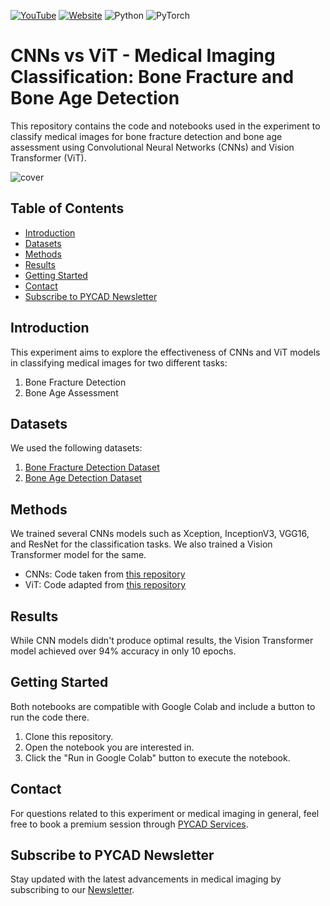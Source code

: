 [![YouTube](https://img.shields.io/badge/YouTube-%23FF0000.svg?style=for-the-badge&logo=YouTube&logoColor=white)](https://youtu.be/2i3g52ZGsZI) [![Website](https://img.shields.io/badge/WEBSITE-FFC800.svg?style=for-the-badge&logo=<badge>&logoColor=white)](https://pycad.co/cnns-or-vit-for-medical-imaging/) ![Python](https://img.shields.io/badge/python-3670A0?style=for-the-badge&logo=python&logoColor=ffdd54) ![PyTorch](https://img.shields.io/badge/PyTorch-%23EE4C2C.svg?style=for-the-badge&logo=PyTorch&logoColor=white)

# CNNs vs ViT - Medical Imaging Classification: Bone Fracture and Bone Age Detection

This repository contains the code and notebooks used in the experiment to classify medical images for bone fracture detection and bone age assessment using Convolutional Neural Networks (CNNs) and Vision Transformer (ViT).

![cover](https://github.com/amine0110/CNNs_vs_ViT/assets/37108394/f8ecfa40-4aef-43b1-8994-186843d945d4)

## Table of Contents

- [Introduction](#introduction)
- [Datasets](#datasets)
- [Methods](#methods)
- [Results](#results)
- [Getting Started](#getting-started)
- [Contact](#contact)
- [Subscribe to PYCAD Newsletter](#subscribe-to-pycad-newsletter)

## Introduction

This experiment aims to explore the effectiveness of CNNs and ViT models in classifying medical images for two different tasks:

1. Bone Fracture Detection
2. Bone Age Assessment

## Datasets

We used the following datasets:

1. [Bone Fracture Detection Dataset](https://www.kaggle.com/datasets/vuppalaadithyasairam/bone-fracture-detection-using-xrays)
2. [Bone Age Detection Dataset](https://www.kaggle.com/datasets/kmader/rsna-bone-age)

## Methods

We trained several CNNs models such as Xception, InceptionV3, VGG16, and ResNet for the classification tasks. We also trained a Vision Transformer model for the same.

- CNNs: Code taken from [this repository](https://github.com/amine0110/medical-imaging-classification)
- ViT: Code adapted from [this repository](https://github.com/marcellusruben/medium-resources/blob/main/ViT/Vision_Transformer.ipynb)

## Results

While CNN models didn't produce optimal results, the Vision Transformer model achieved over 94% accuracy in only 10 epochs.

## Getting Started

Both notebooks are compatible with Google Colab and include a button to run the code there.

1. Clone this repository.
2. Open the notebook you are interested in.
3. Click the "Run in Google Colab" button to execute the notebook.

## Contact

For questions related to this experiment or medical imaging in general, feel free to book a premium session through [PYCAD Services](https://pycad.co/services).

## Subscribe to PYCAD Newsletter

Stay updated with the latest advancements in medical imaging by subscribing to our [Newsletter](https://pycad.co/join-us).
